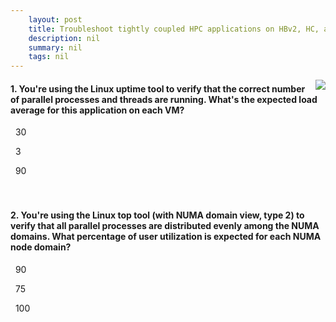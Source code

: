 ```yaml
---
    layout: post
    title: Troubleshoot tightly coupled HPC applications on HBv2, HC, and HB series virtual machines 
    description: nil
    summary: nil
    tags: nil
---
```



 <a target="_blank" href="https://docs.microsoft.com/en-us/learn/modules/troubleshoot-tightly-coupled-hpc-apps/5-knowledge-check-troubleshoot-performance-bottlenecks/"><i class="fas fa-external-link-alt"></i> </a>
 <img align="right" src="https://docs.microsoft.com/en-us/learn/achievements/generic-badge.svg">
####  1. You're using the Linux uptime tool to verify that the correct number of parallel processes and threads are running. What's the expected load average for this application on each VM?


<i class='far fa-square'></i> &nbsp;&nbsp;30

<i class='far fa-square'></i> &nbsp;&nbsp;3

<i class='fas fa-check-square' style='color: Dodgerblue;'></i> &nbsp;&nbsp;90
<br />
<br />
<br />

####  2. You're using the Linux top tool (with NUMA domain view, type 2) to verify that all parallel processes are distributed evenly among the NUMA domains. What percentage of user utilization is expected for each NUMA node domain?


<i class='far fa-square'></i> &nbsp;&nbsp;90

<i class='fas fa-check-square' style='color: Dodgerblue;'></i> &nbsp;&nbsp;75

<i class='far fa-square'></i> &nbsp;&nbsp;100
<br />
<br />
<br />
